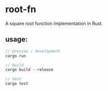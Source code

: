# root-fn
A square root function implementation in Rust.


## usage:
```rust
// preview / development
cargo run

// build
cargo build --release

// test
cargo test
```
